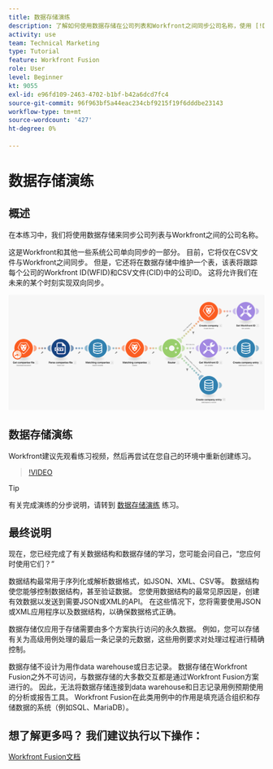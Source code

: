 ```yaml
---
title: 数据存储演练
description: 了解如何使用数据存储在公司列表和Workfront之间同步公司名称，使用 [!DNL Adobe Workfront Fusion].
activity: use
team: Technical Marketing
type: Tutorial
feature: Workfront Fusion
role: User
level: Beginner
kt: 9055
exl-id: e96fd109-2463-4702-b1bf-b42a6dcd7fc4
source-git-commit: 96f963bf5a44eac234cbf9215f19f6dddbe23143
workflow-type: tm+mt
source-wordcount: '427'
ht-degree: 0%

---
```


# 数据存储演练

## 概述

在本练习中，我们将使用数据存储来同步公司列表与Workfront之间的公司名称。

这是Workfront和其他一些系统公司单向同步的一部分。 目前，它将仅在CSV文件与Workfront之间同步。 但是，它还将在数据存储中维护一个表，该表将跟踪每个公司的Workfront ID(WFID)和CSV文件(CID)中的公司ID。 这将允许我们在未来的某个时刻实现双向同步。

![融合场景的图像](assets/data-structures-and-data-stores-2.png)

## 数据存储演练

Workfront建议先观看练习视频，然后再尝试在您自己的环境中重新创建练习。

>[!VIDEO](https://video.tv.adobe.com/v/335296/?quality=12)

>[!TIP]
>
>有关完成演练的分步说明，请转到 [数据存储演练](https://experienceleague.adobe.com/docs/workfront-learn/tutorials-workfront/fusion/exercises/data-stores.html?lang=en) 练习。


## 最终说明

现在，您已经完成了有关数据结构和数据存储的学习，您可能会问自己，“您应何时使用它们？”

数据结构最常用于序列化或解析数据格式，如JSON、XML、CSV等。 数据结构使您能够控制数据结构，甚至验证数据。 您使用数据结构的最常见原因是，创建有效数据以发送到需要JSON或XML的API。 在这些情况下，您将需要使用JSON或XML应用程序以及数据结构，以确保数据格式正确。

数据存储仅应用于存储需要由多个方案执行访问的永久数据。 例如，您可以存储有关为高级用例处理的最后一条记录的元数据，这些用例要求对处理过程进行精确控制。

数据存储不设计为用作data warehouse或日志记录。 数据存储在Workfront Fusion之外不可访问，与数据存储的大多数交互都是通过Workfront Fusion方案进行的。 因此，无法将数据存储连接到data warehouse和日志记录用例预期使用的分析或报告工具。 Workfront Fusion在此类用例中的作用是填充适合组织和存储数据的系统（例如SQL、MariaDB）。

## 想了解更多吗？ 我们建议执行以下操作：

[Workfront Fusion文档](https://experienceleague.adobe.com/docs/workfront/using/adobe-workfront-fusion/workfront-fusion-2.html?lang=en)
